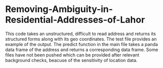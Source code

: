 # Removing-Ambiguity-in-Residential-Addresses-of-Lahor
This code takes an unstructured, difficult to read address and returns its structured forms along with its geo coordinates. The test file provides an example of the output. The predict function in the main file takes a panda data frame of the address and returns a corresponding data frame. Some files have not been pushed which can be provided after relevant background checks, beacuse of the sensitivity of location data.
